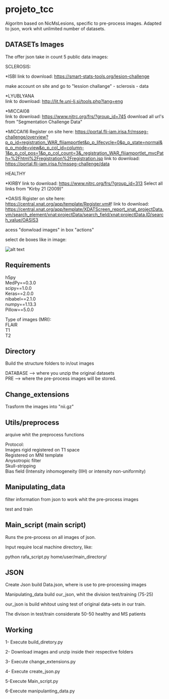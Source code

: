 # projeto_tcc

Algoritm based on NicMsLesions, specific to pre-process images.
Adapted to json, work whit unlimited number of datasets.




DATASETs Images
-----------------------------

The offer json take in count 5 public data images:

SCLEROSIS:

*ISBI 
link to download: https://smart-stats-tools.org/lesion-challenge

make account on site and go to "lession challange" - sclerosis - data


*LYUBLYANA  
link to download: http://lit.fe.uni-lj.si/tools.php?lang=eng


*MICCAI08  
link to download: https://www.nitrc.org/frs/?group_id=745
download all url's from "Segmentation Challenge Data"

*MICCAI16
Register on site here: https://portal.fli-iam.irisa.fr/msseg-challenge/overview?p_p_id=registration_WAR_fliiamportlet&p_p_lifecycle=0&p_p_state=normal&p_p_mode=view&p_p_col_id=column-1&p_p_col_pos=1&p_p_col_count=3&_registration_WAR_fliiamportlet_mvcPath=%2Fhtml%2Fregistration%2Fregistration.jsp
link to download: https://portal.fli-iam.irisa.fr/msseg-challenge/data

HEALTHY  

*KIRBY
link to download: https://www.nitrc.org/frs/?group_id=313
Select all links from "Kirby 21 (2009)"

*OASIS
Rigister on site here: https://central.xnat.org/app/template/Register.vm#!
link to download: https://central.xnat.org/app/template/XDATScreen_report_xnat_projectData.vm/search_element/xnat:projectData/search_field/xnat:projectData.ID/search_value/OASIS3

acess "donwload images" in box "actions"

select de boxes like in image:

![alt text](https://bitbucket.org/RafaelKorb/projeto_tcc/src/working_version/oasis_download.png)


Requirements
----------------------------------------------------------------
h5py  
MedPy==0.3.0  
scipy==1.0.0  
Keras==2.0.0  
nibabel==2.1.0  
numpy==1.13.3  
Pillow==5.0.0  
 
Type of images (MRI):  
FLAIR  
T1  
T2


Directory
-----------------------------------------------------------------

Build the structure folders to in/out images

DATABASE --> where you unzip the original datasets  
PRE --> where the pre-process images will be stored.


Change_extensions
-----------------------------------------------------------------

Trasform the images into "nii.gz"


Utils/preprocess
-----------------------------------------------------------------
arquive whit the preprocess functions

Protocol:  
Images rigid registered on T1 space  
Registered on MNI template  
Anysotropic filter  
Skull-stripping  
Bias field (Intensity inhomogeneity (IIH) or intensity non-uniformity)


Manipulating_data
----------------------------------------------------------------------
filter information from json to work whit the pre-process images

test and train



Main_script (main script)
-----------------------------------------------------------------

Runs the pre-process on all images of json.

Input require local machine directory, like:

python rafa_script.py home/user/main_directory/


JSON
-----------------------------------------------------------------
Create Json build Data.json, where is use to pre-processing images

Manipulating_data build our_json, whit the division test/training (75-25)

our_json is build whitout using test of original data-sets in our train.

The divison in test/train considerate 50-50 healthy and MS patients

Working
-----------------------------------------------------------------
1- Execute build_diretory.py

2- Download images and unzip inside their respective folders

3- Execute change_extensions.py

4- Execute create_json.py

5-Execute Main_script.py

6-Execute manipulanting_data.py 





